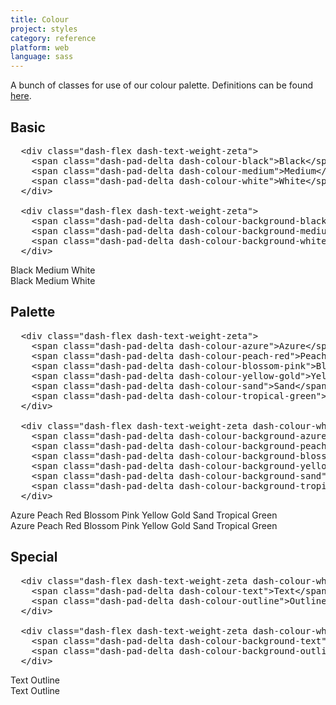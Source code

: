 ```yaml
---
title: Colour
project: styles
category: reference
platform: web
language: sass
---
```


<p>
  A bunch of classes for use of our colour palette. Definitions can be found
  <a href="https://github.com/dashaudio/components/blob/v{{version}}/components/common/colour.scss">here</a>.
</p>

<h2 id="greys">Basic</h2>

<pre class="dash-text-size-alpha">
  &lt;div class=&quot;dash-flex dash-text-weight-zeta&quot;&gt;
    &lt;span class=&quot;dash-pad-delta dash-colour-black&quot;&gt;Black&lt;/span&gt;
    &lt;span class=&quot;dash-pad-delta dash-colour-medium&quot;&gt;Medium&lt;/span&gt;
    &lt;span class=&quot;dash-pad-delta dash-colour-white&quot;&gt;White&lt;/span&gt;
  &lt;/div&gt;

  &lt;div class=&quot;dash-flex dash-text-weight-zeta&quot;&gt;
    &lt;span class=&quot;dash-pad-delta dash-colour-background-black dash-colour-white&quot;&gt;Black&lt;/span&gt;
    &lt;span class=&quot;dash-pad-delta dash-colour-background-medium&quot;&gt;Medium&lt;/span&gt;
    &lt;span class=&quot;dash-pad-delta dash-colour-background-white dash-outline&quot;&gt;White&lt;/span&gt;
  &lt;/div&gt;</pre>

<div class="dash-flex dash-text-weight-zeta">
  <span class="dash-pad-delta dash-colour-black">Black</span>
  <span class="dash-pad-delta dash-colour-medium">Medium</span>
  <span class="dash-pad-delta dash-colour-white">White</span>
</div>

<div class="dash-flex dash-text-weight-zeta">
  <span class="dash-pad-delta dash-colour-background-black dash-colour-white">Black</span>
  <span class="dash-pad-delta dash-colour-background-medium">Medium</span>
  <span class="dash-pad-delta dash-colour-background-white dash-outline">White</span>
</div>

<h2 id="palette">Palette</h2>

<pre class="dash-text-size-alpha">
  &lt;div class=&quot;dash-flex dash-text-weight-zeta&quot;&gt;
    &lt;span class=&quot;dash-pad-delta dash-colour-azure&quot;&gt;Azure&lt;/span&gt;
    &lt;span class=&quot;dash-pad-delta dash-colour-peach-red&quot;&gt;Peach Red&lt;/span&gt;
    &lt;span class=&quot;dash-pad-delta dash-colour-blossom-pink&quot;&gt;Blossom Pink&lt;/span&gt;
    &lt;span class=&quot;dash-pad-delta dash-colour-yellow-gold&quot;&gt;Yellow Gold&lt;/span&gt;
    &lt;span class=&quot;dash-pad-delta dash-colour-sand&quot;&gt;Sand&lt;/span&gt;
    &lt;span class=&quot;dash-pad-delta dash-colour-tropical-green&quot;&gt;Tropical Green&lt;/span&gt;
  &lt;/div&gt;

  &lt;div class=&quot;dash-flex dash-text-weight-zeta dash-colour-white&quot;&gt;
    &lt;span class=&quot;dash-pad-delta dash-colour-background-azure&quot;&gt;Azure&lt;/span&gt;
    &lt;span class=&quot;dash-pad-delta dash-colour-background-peach-red&quot;&gt;Peach Red&lt;/span&gt;
    &lt;span class=&quot;dash-pad-delta dash-colour-background-blossom-pink&quot;&gt;Blossom Pink&lt;/span&gt;
    &lt;span class=&quot;dash-pad-delta dash-colour-background-yellow-gold&quot;&gt;Yellow Gold&lt;/span&gt;
    &lt;span class=&quot;dash-pad-delta dash-colour-background-sand&quot;&gt;Sand&lt;/span&gt;
    &lt;span class=&quot;dash-pad-delta dash-colour-background-tropical-green&quot;&gt;Tropical Green&lt;/span&gt;
  &lt;/div&gt;</pre>

<div class="dash-flex dash-text-weight-zeta">
  <span class="dash-pad-delta dash-colour-azure">Azure</span>
  <span class="dash-pad-delta dash-colour-peach-red">Peach Red</span>
  <span class="dash-pad-delta dash-colour-blossom-pink">Blossom Pink</span>
  <span class="dash-pad-delta dash-colour-yellow-gold">Yellow Gold</span>
  <span class="dash-pad-delta dash-colour-sand">Sand</span>
  <span class="dash-pad-delta dash-colour-tropical-green">Tropical Green</span>
</div>

<div class="dash-flex dash-text-weight-zeta dash-colour-white">
  <span class="dash-pad-delta dash-colour-background-azure">Azure</span>
  <span class="dash-pad-delta dash-colour-background-peach-red">Peach Red</span>
  <span class="dash-pad-delta dash-colour-background-blossom-pink">Blossom Pink</span>
  <span class="dash-pad-delta dash-colour-background-yellow-gold">Yellow Gold</span>
  <span class="dash-pad-delta dash-colour-background-sand">Sand</span>
  <span class="dash-pad-delta dash-colour-background-tropical-green">Tropical Green</span>
</div>

<h2 id="special">Special</h2>

<pre class="dash-text-size-alpha">
  &lt;div class=&quot;dash-flex dash-text-weight-zeta dash-colour-white&quot;&gt;
    &lt;span class=&quot;dash-pad-delta dash-colour-text&quot;&gt;Text&lt;/span&gt;
    &lt;span class=&quot;dash-pad-delta dash-colour-outline&quot;&gt;Outline&lt;/span&gt;
  &lt;/div&gt;

  &lt;div class=&quot;dash-flex dash-text-weight-zeta dash-colour-white&quot;&gt;
    &lt;span class=&quot;dash-pad-delta dash-colour-background-text&quot;&gt;Text&lt;/span&gt;
    &lt;span class=&quot;dash-pad-delta dash-colour-background-outline dash-colour-black&quot;&gt;Outline&lt;/span&gt;
  &lt;/div&gt;</pre>

<div class="dash-flex dash-text-weight-zeta dash-colour-white">
  <span class="dash-pad-delta dash-colour-text">Text</span>
  <span class="dash-pad-delta dash-colour-outline">Outline</span>
</div>

<div class="dash-flex dash-text-weight-zeta dash-colour-white">
  <span class="dash-pad-delta dash-colour-background-text">Text</span>
  <span class="dash-pad-delta dash-colour-background-outline dash-colour-black">Outline</span>
</div>
